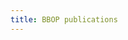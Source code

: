 ```yaml
---
title: BBOP publications
---
```

<div style="border: 0; overflow: hidden;>
<iframe src="https://paperpile.com/shared/EXYLSk" style="border: 0px none; margin-left: 0px; height: 3000px; margin-top: -200px; width: 2500px;">
</iframe>
</div>
